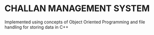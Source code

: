 # CHALLAN MANAGEMENT SYSTEM
Implemented using concepts of Object Oriented Programming 
and file handling for storing data in C++ 
